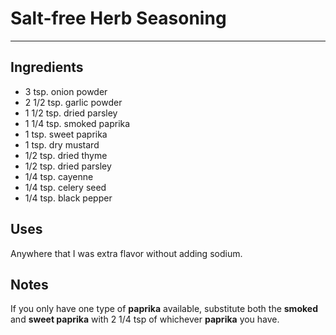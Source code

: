 # Salt-free Herb Seasoning
---
## Ingredients

- 3 tsp. onion powder
- 2 1/2 tsp. garlic powder
- 1 1/2 tsp. dried parsley
- 1 1/4 tsp. smoked paprika
- 1 tsp. sweet paprika
- 1 tsp. dry mustard
- 1/2 tsp. dried thyme
- 1/2 tsp. dried parsley
- 1/4 tsp. cayenne
- 1/4 tsp. celery seed
- 1/4 tsp. black pepper

## Uses

Anywhere that I was extra flavor without adding sodium.

## Notes

If you only have one type of **paprika** available, substitute both the **smoked** and **sweet paprika** with 2 1/4 tsp of whichever **paprika** you have.